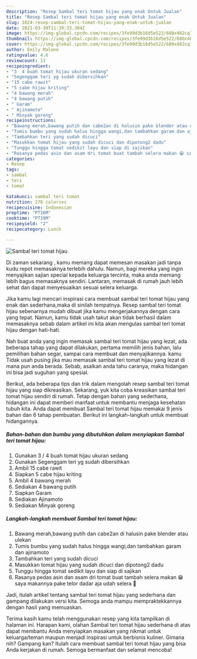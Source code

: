 ```yaml
---
description: "Resep Sambal teri tomat hijau yang enak Untuk Jualan"
title: "Resep Sambal teri tomat hijau yang enak Untuk Jualan"
slug: 1024-resep-sambal-teri-tomat-hijau-yang-enak-untuk-jualan
date: 2021-03-30T11:39:33.304Z
image: https://img-global.cpcdn.com/recipes/3fe99d3b16d5e522/680x482cq70/sambal-teri-tomat-hijau-foto-resep-utama.jpg
thumbnail: https://img-global.cpcdn.com/recipes/3fe99d3b16d5e522/680x482cq70/sambal-teri-tomat-hijau-foto-resep-utama.jpg
cover: https://img-global.cpcdn.com/recipes/3fe99d3b16d5e522/680x482cq70/sambal-teri-tomat-hijau-foto-resep-utama.jpg
author: Emily Malone
ratingvalue: 4.6
reviewcount: 11
recipeingredient:
- "3  4 buah tomat hijau ukuran sedang"
- "Segenggam teri yg sudah dibersihkan"
- "15 cabe rawit"
- "5 cabe hijau kriting"
- "4 bawang merah"
- "4 bawang putih"
- " Garam"
- " Ajinamoto"
- " Minyak goreng"
recipeinstructions:
- "Bawang merah,bawang putih dan cabe2an di halusin pake blender atau ulekan"
- "Tumis bumbu yang sudah halus hingga wangi,dan tambahkan garam dan ajinamoto"
- "Tambahkan teri yang sudah dicuci"
- "Masukkan tomat hijau yang sudah dicuci dan dipotong2 dadu"
- "Tunggu hingga tomat sedikit layu dan siap di sajikan"
- "Rasanya pedas asin dan asam dri tomat buat tambah selera makan 😁 saya makannya pake telor dadar aja udah selera 🤭"
categories:
- Resep
tags:
- sambal
- teri
- tomat

katakunci: sambal teri tomat 
nutrition: 278 calories
recipecuisine: Indonesian
preptime: "PT16M"
cooktime: "PT39M"
recipeyield: "2"
recipecategory: Lunch

---
```



![Sambal teri tomat hijau](https://img-global.cpcdn.com/recipes/3fe99d3b16d5e522/680x482cq70/sambal-teri-tomat-hijau-foto-resep-utama.jpg)

Di zaman  sekarang , kamu memang dapat memesan masakan jadi tanpa kudu repot memasaknya terlebih dahulu. Namun, bagi mereka yang ingin menyajikan sajian special kepada keluarga tercinta, maka anda memang lebih bagus memasaknya sendiri. Lantaran, memasak di rumah jauh lebih sehat dan dapat menyesuaikan sesuai selera keluarga.

Jika kamu lagi mencari inspirasi cara membuat sambal teri tomat hijau yang enak dan sederhana,maka di sinilah tempatnya. Resep sambal teri tomat hijau  sebenarnya mudah dibuat jika kamu mengerjakannya dengan cara yang tepat. Namun, kamu tidak usah takut akan tidak berhasil dalam memasaknya 
sebab dalam artikel ini kita akan mengulas sambal teri tomat hijau dengan hati-hati.  



Nah buat anda yang ingin memasak sambal teri tomat hijau yang lezat, ada beberapa tahap yang dapat dilakukan, pertama memilih jenis bahan, lalu pemilihan bahan segar, sampai cara membuat dan menyajikannya. kamu Tidak usah pusing jika mau memasak sambal teri tomat hijau yang lezat di mana pun anda berada. Sebab, asalkan anda  tahu caranya, maka hidangan ini bisa jadi suguhan yang spesial.

Berikut, ada beberapa tips dan trik dalam mengolah resep sambal teri tomat hijau yang siap dikreasikan. Sekarang, yuk kita coba kreasikan sambal teri tomat hijau sendiri di rumah. Tetap dengan bahan yang sederhana, hidangan ini dapat memberi manfaat untuk membantu menjaga kesehatan tubuh kita. Anda dapat membuat Sambal teri tomat hijau memakai 9 jenis bahan dan 6 tahap pembuatan. Berikut ini langkah-langkah untuk membuat hidangannya.

<!--inarticleads1-->

##### Bahan-bahan dan bumbu yang dibutuhkan dalam menyiapkan Sambal teri tomat hijau:

1. Gunakan 3 / 4 buah tomat hijau ukuran sedang
1. Gunakan Segenggam teri yg sudah dibersihkan
1. Ambil 15 cabe rawit
1. Siapkan 5 cabe hijau kriting
1. Ambil 4 bawang merah
1. Sediakan 4 bawang putih
1. Siapkan  Garam
1. Sediakan  Ajinamoto
1. Sediakan  Minyak goreng




<!--inarticleads2-->

##### Langkah-langkah membuat Sambal teri tomat hijau:

1. Bawang merah,bawang putih dan cabe2an di halusin pake blender atau ulekan
1. Tumis bumbu yang sudah halus hingga wangi,dan tambahkan garam dan ajinamoto
1. Tambahkan teri yang sudah dicuci
1. Masukkan tomat hijau yang sudah dicuci dan dipotong2 dadu
1. Tunggu hingga tomat sedikit layu dan siap di sajikan
1. Rasanya pedas asin dan asam dri tomat buat tambah selera makan 😁 saya makannya pake telor dadar aja udah selera 🤭




Jadi, itulah artikel tentang  sambal teri tomat hijau  yang sederhana dan gampang dilakukan versi kita. Semoga anda mampu mempraktekkannya dengan hasil yang memuaskan. 

Terima kasih kamu telah menggunakan resep yang kita tampilkan di halaman ini. Harapan kami, olahan  Sambal teri tomat hijau sederhana di atas dapat membantu Anda menyiapkan masakan yang nikmat untuk keluarga/teman maupun menjadi inspirasi untuk berbisnis kuliner. Gimana nih? Gampang kan? Itulah cara membuat sambal teri tomat hijau yang bisa Anda kerjakan di rumah. Semoga bermanfaat dan selamat mencoba!

